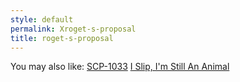 ```yaml
---
style: default
permalink: Xroget-s-proposal
title: roget-s-proposal
---
```

You may also like:
[SCP-1033](http://scp-wiki.net/scp-1033)
[I Slip, I'm Still An Animal](http://scp-wiki.net/i-slip-i-m-still-an-animal)